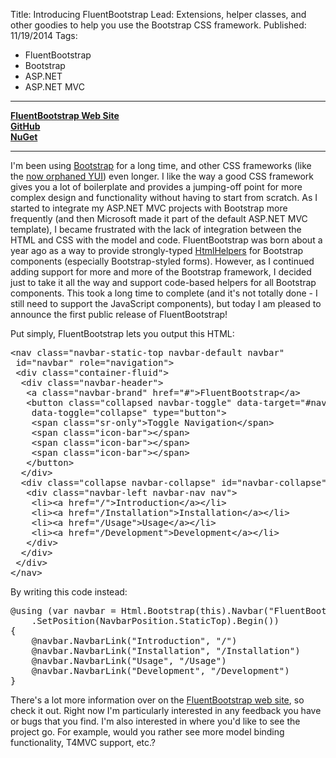 ﻿Title: Introducing FluentBootstrap
Lead: Extensions, helper classes, and other goodies to help you use the Bootstrap CSS framework.
Published: 11/19/2014
Tags:
  - FluentBootstrap
  - Bootstrap
  - ASP.NET
  - ASP.NET MVC
---
<strong><a href="http://www.fluentbootstrap.com">FluentBootstrap Web Site</a></strong><br />
<strong><a href="https://github.com/daveaglick/FluentBootstrap">GitHub</a></strong><br />
<strong><a href="http://www.nuget.org/packages?q=fluentbootstrap">NuGet</a></strong><br />

<hr />

<p>I'm been using <a href="http://getbootstrap.com">Bootstrap</a> for a long time, and other CSS frameworks (like the <a href="http://yahooeng.tumblr.com/post/96098168666/important-announcement-regarding-yui">now orphaned YUI</a>) even longer. I like the way a good CSS framework gives you a lot of boilerplate and provides a jumping-off point for more complex design and functionality without having to start from scratch. As I started to integrate my ASP.NET MVC projects with Bootstrap more frequently (and then Microsoft made it part of the default ASP.NET MVC template), I became frustrated with the lack of integration between the HTML and CSS with the model and code. FluentBootstrap was born about a year ago as a way to provide strongly-typed <a href="http://www.asp.net/mvc/overview/older-versions-1/views/creating-custom-html-helpers-cs">HtmlHelpers</a> for Bootstrap components (especially Bootstrap-styled forms). However, as I continued adding support for more and more of the Bootstrap framework, I decided just to take it all the way and support code-based helpers for all Bootstrap components. This took a long time to complete (and it's not totally done - I still need to support the JavaScript components), but today I am pleased to announce the first public release of FluentBootstrap!</p>

<p>Put simply, FluentBootstrap lets you output this HTML:</p>
<pre class="prettyprint">&lt;nav class=&quot;navbar-static-top navbar-default navbar&quot; 
 id=&quot;navbar&quot; role=&quot;navigation&quot;&gt;
 &lt;div class=&quot;container-fluid&quot;&gt;
  &lt;div class=&quot;navbar-header&quot;&gt;
   &lt;a class=&quot;navbar-brand&quot; href=&quot;#&quot;&gt;FluentBootstrap&lt;/a&gt;
   &lt;button class=&quot;collapsed navbar-toggle&quot; data-target=&quot;#navbar-collapse&quot;
    data-toggle=&quot;collapse&quot; type=&quot;button&quot;&gt;
    &lt;span class=&quot;sr-only&quot;&gt;Toggle Navigation&lt;/span&gt;
    &lt;span class=&quot;icon-bar&quot;&gt;&lt;/span&gt;
    &lt;span class=&quot;icon-bar&quot;&gt;&lt;/span&gt;
    &lt;span class=&quot;icon-bar&quot;&gt;&lt;/span&gt;
   &lt;/button&gt;
  &lt;/div&gt;
  &lt;div class=&quot;collapse navbar-collapse&quot; id=&quot;navbar-collapse&quot;&gt;
   &lt;div class=&quot;navbar-left navbar-nav nav&quot;&gt;
    &lt;li&gt;&lt;a href=&quot;/&quot;&gt;Introduction&lt;/a&gt;&lt;/li&gt;
    &lt;li&gt;&lt;a href=&quot;/Installation&quot;&gt;Installation&lt;/a&gt;&lt;/li&gt;
    &lt;li&gt;&lt;a href=&quot;/Usage&quot;&gt;Usage&lt;/a&gt;&lt;/li&gt;
    &lt;li&gt;&lt;a href=&quot;/Development&quot;&gt;Development&lt;/a&gt;&lt;/li&gt;
   &lt;/div&gt;
  &lt;/div&gt;
 &lt;/div&gt;
&lt;/nav&gt;</pre>

<p>By writing this code instead:</p>
<pre class="prettyprint">@using (var navbar = Html.Bootstrap(this).Navbar(&quot;FluentBootstrap&quot;)
    .SetPosition(NavbarPosition.StaticTop).Begin())
{
    @navbar.NavbarLink(&quot;Introduction&quot;, &quot;/&quot;)
    @navbar.NavbarLink(&quot;Installation&quot;, &quot;/Installation&quot;)
    @navbar.NavbarLink(&quot;Usage&quot;, &quot;/Usage&quot;)
    @navbar.NavbarLink(&quot;Development&quot;, &quot;/Development&quot;)
}</pre>

<p>There's a lot more information over on the <a href="http://www.fluentbootstrap.com">FluentBootstrap web site</a>, so check it out. Right now I'm particularly interested in any feedback you have or bugs that you find. I'm also interested in where you'd like to see the project go. For example, would you rather see more model binding functionality, T4MVC support, etc.?</p>
